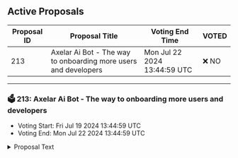 ## Active Proposals

| Proposal ID | Proposal Title | Voting End Time | VOTED |
|-------------|----------------|-----------------|-------|
| 213 | Axelar Ai Bot - The way to onboarding more users and developers | Mon Jul 22 2024 13:44:59 UTC | ❌ NO |

---

### 🗳 213: Axelar Ai Bot - The way to onboarding more users and developers
- Voting Start: Fri Jul 19 2024 13:44:59 UTC
- Voting End: Mon Jul 22 2024 13:44:59 UTC

<details>
<summary>Proposal Text</summary>
 
This proposal seeks to withdraw $30k USD in AXL from the community pool to develop Axelar Ai bot. nProposal on forum: https://community.axelar.network/t/axelar-ai-bot-the-way-to-onboarding-more-users-and-developers/2884
</details>
